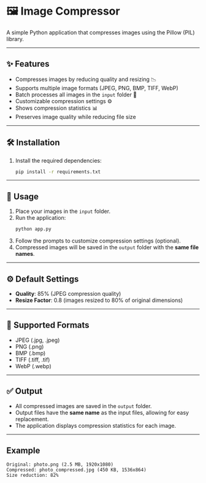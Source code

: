 # 🖼️ Image Compressor

A simple Python application that compresses images using the Pillow (PIL) library.

***

## ✨ Features

-   Compresses images by reducing quality and resizing 📉
-   Supports multiple image formats (JPEG, PNG, BMP, TIFF, WebP)
-   Batch processes all images in the `input` folder 📂
-   Customizable compression settings ⚙️
-   Shows compression statistics 📊
-   Preserves image quality while reducing file size

***

## 🛠️ Installation

1.  Install the required dependencies:
    ```bash
    pip install -r requirements.txt
    ```

***

## 🚀 Usage

1.  Place your images in the `input` folder.
2.  Run the application:
    ```bash
    python app.py
    ```
3.  Follow the prompts to customize compression settings (optional).
4.  Compressed images will be saved in the `output` folder with the **same file names**.

***

## ⚙️ Default Settings

-   **Quality**: 85% (JPEG compression quality)
-   **Resize Factor**: 0.8 (images resized to 80% of original dimensions)

***

## 📁 Supported Formats

-   JPEG (.jpg, .jpeg)
-   PNG (.png)
-   BMP (.bmp)
-   TIFF (.tiff, .tif)
-   WebP (.webp)

***

## ✅ Output

-   All compressed images are saved in the `output` folder.
-   Output files have the **same name** as the input files, allowing for easy replacement.
-   The application displays compression statistics for each image.

***

## Example

```
Original: photo.png (2.5 MB, 1920x1080)
Compressed: photo_compressed.jpg (450 KB, 1536x864)
Size reduction: 82%
```
